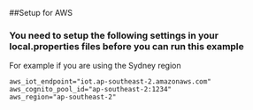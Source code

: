 ##Setup for AWS

### You need to setup the following settings in your local.properties files before you can run this example


For example if you are using the Sydney region
```
aws_iot_endpoint="iot.ap-southeast-2.amazonaws.com"
aws_cognito_pool_id="ap-southeast-2:1234"
aws_region="ap-southeast-2"

```